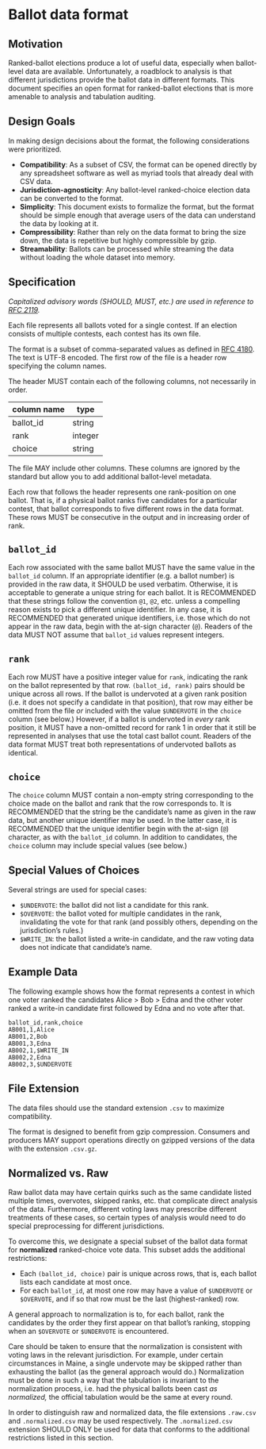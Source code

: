 # Ballot data format

## Motivation

Ranked-ballot elections produce a lot of useful data, especially when ballot-level data are available. Unfortunately, a roadblock to analysis is that different jurisdictions provide the ballot data in different formats. This document specifies an open format for ranked-ballot elections that is more amenable to analysis and tabulation auditing.

## Design Goals

In making design decisions about the format, the following considerations were prioritized.

- **Compatibility**: As a subset of CSV, the format can be opened directly by any spreadsheet software as well as myriad tools that already deal with CSV data.
- **Jurisdiction-agnosticity**: Any ballot-level ranked-choice election data can be converted to the format.
- **Simplicity**: This document exists to formalize the format, but the format should be simple enough that average users of the data can understand the data by looking at it.
- **Compressibility**: Rather than rely on the data format to bring the size down, the data is repetitive but highly compressible by gzip.
- **Streamability**: Ballots can be processed while streaming the data without loading the whole dataset into memory.

## Specification

*Capitalized advisory words (SHOULD, MUST, etc.) are used in reference to [RFC 2119](https://www.ietf.org/rfc/rfc2119.txt).*

Each file represents all ballots voted for a single contest. If an election consists of multiple contests, each contest has its own file.

The format is a subset of comma-separated values as defined in [RFC 4180](https://www.ietf.org/rfc/rfc4180.txt). The text is UTF-8 encoded. The first row of the file is a header row specifying the column names.

The header MUST contain each of the following columns, not necessarily in order.

| column name | type    |
|-------------|---------|
| ballot_id   | string  |
| rank        | integer |
| choice      | string  |

The file MAY include other columns. These columns are ignored by the standard but allow you to add additional ballot-level metadata.

Each row that follows the header represents one rank-position on one ballot. That is, if a physical ballot ranks five candidates for a particular contest, that ballot corresponds to five different rows in the data format. These rows MUST be consecutive in the output and in increasing order of rank.

## `ballot_id`

Each row associated with the same ballot MUST have the same value in the `ballot_id` column. If an appropriate identifier (e.g. a ballot number) is provided in the raw data, it SHOULD be used verbatim. Otherwise, it is acceptable to generate a unique string for each ballot. It is RECOMMENDED that these strings follow the convention `@1`, `@2`, etc. unless a compelling reason exists to pick a different unique identifier. In any case, it is RECOMMENDED that generated unique identifiers, i.e. those which do not appear in the raw data, begin with the at-sign character (`@`). Readers of the data MUST NOT assume that `ballot_id` values represent integers.

## `rank`

Each row MUST have a positive integer value for `rank`, indicating the rank on the ballot represented by that row. `(ballot_id, rank)` pairs should be unique across all rows. If the ballot is undervoted at a given rank position (i.e. it does not specify a candidate in that position), that row may either be omitted from the file *or* included with the value `$UNDERVOTE` in the `choice` column (see below.) However, if a ballot is undervoted in *every* rank position, it MUST have a non-omitted record for rank 1 in order that it still be represented in analyses that use the total cast ballot count. Readers of the data format MUST treat both representations of undervoted ballots as identical.

## `choice`

The `choice` column MUST contain a non-empty string corresponding to the choice made on the ballot and rank that the row corresponds to. It is RECOMMENDED that the string be the candidate’s name as given in the raw data, but another unique identifier may be used. In the latter case, it is RECOMMENDED that the unique identifier begin with the at-sign (`@`) character, as with the `ballot_id` column. In addition to candidates, the `choice` column may include special values (see below.)

## Special Values of Choices

Several strings are used for special cases:

- `$UNDERVOTE`: the ballot did not list a candidate for this rank.
- `$OVERVOTE`: the ballot voted for multiple candidates in the rank, invalidating the vote for that rank (and possibly others, depending on the jurisdiction’s rules.)
- `$WRITE_IN`: the ballot listed a write-in candidate, and the raw voting data does not indicate that candidate’s name.

## Example Data

The following example shows how the format represents a contest in which one voter ranked the candidates Alice > Bob > Edna and the other voter ranked a write-in candidate first followed by Edna and no vote after that.

    ballot_id,rank,choice
    AB001,1,Alice
    AB001,2,Bob
    AB001,3,Edna
    AB002,1,$WRITE_IN
    AB002,2,Edna
    AB002,3,$UNDERVOTE

## File Extension

The data files should use the standard extension `.csv` to maximize compatibility.

The format is designed to benefit from gzip compression. Consumers and producers MAY support operations directly on gzipped versions of the data with the extension `.csv.gz`.

## Normalized vs. Raw

Raw ballot data may have certain quirks such as the same candidate listed multiple times, overvotes, skipped ranks, etc. that complicate direct analysis of the data. Furthermore, different voting laws may prescribe different treatments of these cases, so certain types of analysis would need to do special preprocessing for different jurisdictions.

To overcome this, we designate a special subset of the ballot data format for **normalized** ranked-choice vote data. This subset adds the additional restrictions:

- Each `(ballot_id, choice)` pair is unique across rows, that is, each ballot lists each candidate at most once.
- For each `ballot_id`, at most one row may have a value of `$UNDERVOTE` or `$OVERVOTE`, and if so that row must be the last (highest-ranked) row.

A general approach to normalization is to, for each ballot, rank the candidates by the order they first appear on that ballot’s ranking, stopping when an `$OVERVOTE` or `$UNDERVOTE` is encountered.

Care should be taken to ensure that the normalization is consistent with voting laws in the relevant jurisdiction. For example, under certain circumstances in Maine, a single undervote may be skipped rather than exhausting the ballot (as the general approach would do.) Normalization must be done in such a way that the tabulation is invariant to the normalization process, i.e. had the physical ballots been cast *as normalized,* the official tabulation would be the same at every round.

In order to distinguish raw and normalized data, the file extensions `.raw.csv` and `.normalized.csv` may be used respectively. The `.normalized.csv` extension SHOULD ONLY be used for data that conforms to the additional restrictions listed in this section.
